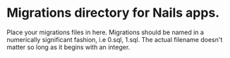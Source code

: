 # Migrations directory for Nails apps.

Place your migrations files in here. Migrations should be named in a numerically significant fashion,
i.e 0.sql, 1.sql. The actual filename doesn't matter so long as it begins with an integer.
